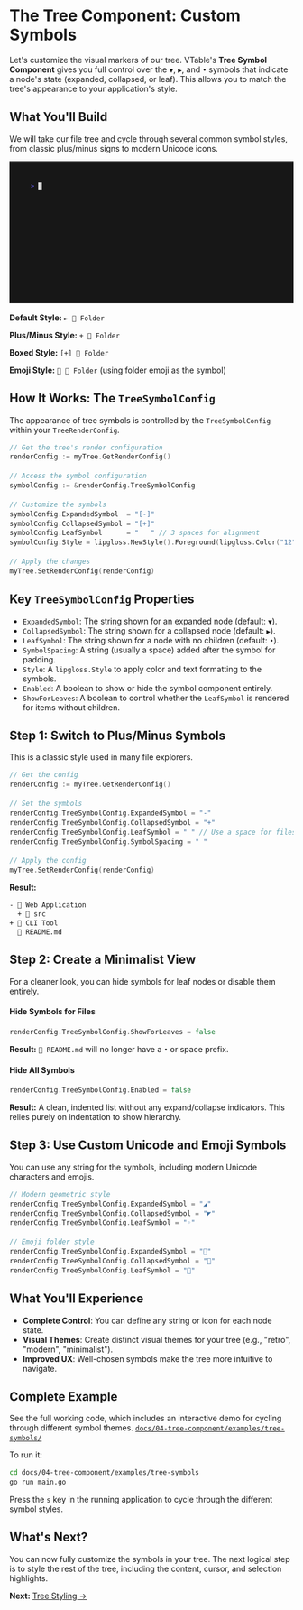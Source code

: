 # The Tree Component: Custom Symbols

Let's customize the visual markers of our tree. VTable's **Tree Symbol Component** gives you full control over the `▼`, `▶`, and `•` symbols that indicate a node's state (expanded, collapsed, or leaf). This allows you to match the tree's appearance to your application's style.

## What You'll Build

We will take our file tree and cycle through several common symbol styles, from classic plus/minus signs to modern Unicode icons.

![VTable Tree Symbols Example](examples/tree-symbols/tree-symbols.gif)

**Default Style:**
`► 📁 Folder`

**Plus/Minus Style:**
`+ 📁 Folder`

**Boxed Style:**
`[+] 📁 Folder`

**Emoji Style:**
`📁 📁 Folder` (using folder emoji as the symbol)

## How It Works: The `TreeSymbolConfig`

The appearance of tree symbols is controlled by the `TreeSymbolConfig` within your `TreeRenderConfig`.

```go
// Get the tree's render configuration
renderConfig := myTree.GetRenderConfig()

// Access the symbol configuration
symbolConfig := &renderConfig.TreeSymbolConfig

// Customize the symbols
symbolConfig.ExpandedSymbol  = "[-]"
symbolConfig.CollapsedSymbol = "[+]"
symbolConfig.LeafSymbol      = "   " // 3 spaces for alignment
symbolConfig.Style = lipgloss.NewStyle().Foreground(lipgloss.Color("12"))

// Apply the changes
myTree.SetRenderConfig(renderConfig)
```

## Key `TreeSymbolConfig` Properties

-   `ExpandedSymbol`: The string shown for an expanded node (default: `▼`).
-   `CollapsedSymbol`: The string shown for a collapsed node (default: `▶`).
-   `LeafSymbol`: The string shown for a node with no children (default: `•`).
-   `SymbolSpacing`: A string (usually a space) added after the symbol for padding.
-   `Style`: A `lipgloss.Style` to apply color and text formatting to the symbols.
-   `Enabled`: A boolean to show or hide the symbol component entirely.
-   `ShowForLeaves`: A boolean to control whether the `LeafSymbol` is rendered for items without children.

## Step 1: Switch to Plus/Minus Symbols

This is a classic style used in many file explorers.

```go
// Get the config
renderConfig := myTree.GetRenderConfig()

// Set the symbols
renderConfig.TreeSymbolConfig.ExpandedSymbol = "-"
renderConfig.TreeSymbolConfig.CollapsedSymbol = "+"
renderConfig.TreeSymbolConfig.LeafSymbol = " " // Use a space for files
renderConfig.TreeSymbolConfig.SymbolSpacing = " "

// Apply the config
myTree.SetRenderConfig(renderConfig)
```

**Result:**
```
- 📁 Web Application
  + 📁 src
+ 📁 CLI Tool
  📄 README.md
```

## Step 2: Create a Minimalist View

For a cleaner look, you can hide symbols for leaf nodes or disable them entirely.

#### Hide Symbols for Files
```go
renderConfig.TreeSymbolConfig.ShowForLeaves = false
```
**Result:** `📄 README.md` will no longer have a `•` or space prefix.

#### Hide All Symbols
```go
renderConfig.TreeSymbolConfig.Enabled = false
```
**Result:** A clean, indented list without any expand/collapse indicators. This relies purely on indentation to show hierarchy.

## Step 3: Use Custom Unicode and Emoji Symbols

You can use any string for the symbols, including modern Unicode characters and emojis.

```go
// Modern geometric style
renderConfig.TreeSymbolConfig.ExpandedSymbol = "◢"
renderConfig.TreeSymbolConfig.CollapsedSymbol = "◤"
renderConfig.TreeSymbolConfig.LeafSymbol = "◦"

// Emoji folder style
renderConfig.TreeSymbolConfig.ExpandedSymbol = "📂"
renderConfig.TreeSymbolConfig.CollapsedSymbol = "📁"
renderConfig.TreeSymbolConfig.LeafSymbol = "📄"
```

## What You'll Experience

-   **Complete Control**: You can define any string or icon for each node state.
-   **Visual Themes**: Create distinct visual themes for your tree (e.g., "retro", "modern", "minimalist").
-   **Improved UX**: Well-chosen symbols make the tree more intuitive to navigate.

## Complete Example

See the full working code, which includes an interactive demo for cycling through different symbol themes.
[`docs/04-tree-component/examples/tree-symbols/`](examples/tree-symbols/)

To run it:
```bash
cd docs/04-tree-component/examples/tree-symbols
go run main.go
```
Press the `s` key in the running application to cycle through the different symbol styles.

## What's Next?

You can now fully customize the symbols in your tree. The next logical step is to style the rest of the tree, including the content, cursor, and selection highlights.

**Next:** [Tree Styling →](04-tree-styling.md) 